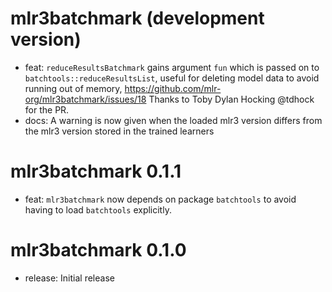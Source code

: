 # mlr3batchmark (development version)

* feat: `reduceResultsBatchmark` gains argument `fun` which is passed on to `batchtools::reduceResultsList`, useful for deleting model data to avoid running out of memory, https://github.com/mlr-org/mlr3batchmark/issues/18 Thanks to Toby Dylan Hocking @tdhock for the PR.
* docs: A warning is now given when the loaded mlr3 version differs from the
mlr3 version stored in the trained learners

# mlr3batchmark 0.1.1

* feat: `mlr3batchmark` now depends on package `batchtools` to avoid having to load `batchtools` explicitly.

# mlr3batchmark 0.1.0

* release: Initial release

